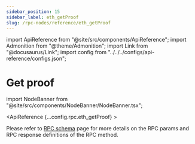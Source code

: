 ```yaml
---
sidebar_position: 15
sidebar_label: eth_getProof
slug: /rpc-nodes/reference/eth_getProof
---
```


import ApiReference from "@site/src/components/ApiReference";
import Admonition from "@theme/Admonition";
import Link from "@docusaurus/Link";
import config from "../../../configs/api-reference/configs.json";

# Get proof

import NodeBanner from "@site/src/components/NodeBanner/NodeBanner.tsx";

<NodeBanner />

<ApiReference {...config.rpc.eth_getProof} >
<Admonition type="info" title="Note">

<p>
Please refer to <a href="/rpc-nodes/reference/evm-rpc-schema">RPC schema</a> page for more details on the RPC params and RPC response definitions of the RPC method. 
</p>
</Admonition>
</ApiReference>
